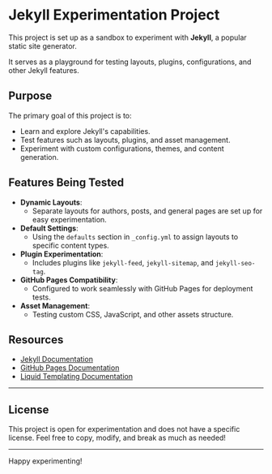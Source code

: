 # Jekyll Experimentation Project

This project is set up as a sandbox to experiment with **Jekyll**, a popular static site generator. 

It serves as a playground for testing layouts, plugins, configurations, and other Jekyll features.

## Purpose

The primary goal of this project is to:

- Learn and explore Jekyll's capabilities.
- Test features such as layouts, plugins, and asset management.
- Experiment with custom configurations, themes, and content generation.

## Features Being Tested

- **Dynamic Layouts**:
  - Separate layouts for authors, posts, and general pages are set up for easy experimentation.
- **Default Settings**:
  - Using the `defaults` section in `_config.yml` to assign layouts to specific content types.
- **Plugin Experimentation**:
  - Includes plugins like `jekyll-feed`, `jekyll-sitemap`, and `jekyll-seo-tag`.
- **GitHub Pages Compatibility**:
  - Configured to work seamlessly with GitHub Pages for deployment tests.
- **Asset Management**:
  - Testing custom CSS, JavaScript, and other assets structure.


## Resources

- [Jekyll Documentation](https://jekyllrb.com/docs/)
- [GitHub Pages Documentation](https://docs.github.com/en/pages/getting-started-with-github-pages/creating-a-github-pages-site-with-jekyll)
- [Liquid Templating Documentation](https://shopify.github.io/liquid/)

---

## License

This project is open for experimentation and does not have a specific license. 
Feel free to copy, modify, and break as much as needed!

---

Happy experimenting!